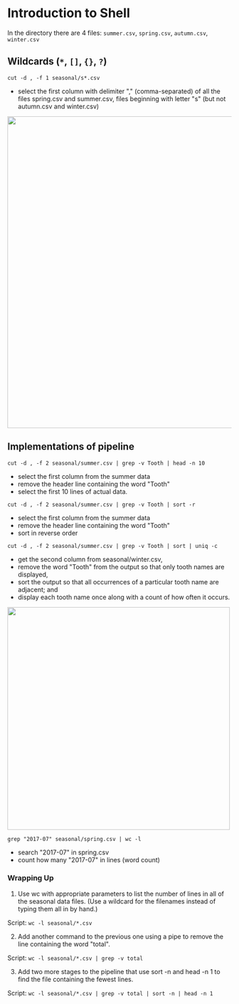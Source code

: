 # Introduction to Shell

In the directory there are 4 files: `summer.csv`, `spring.csv`, `autumn.csv`, `winter.csv`

## Wildcards (`*`, `[]`, `{}`, `?`)

`cut -d , -f 1 seasonal/s*.csv`

* select the first column with delimiter "," (comma-separated) of all the files spring.csv and summer.csv, files beginning with letter "s" (but not autumn.csv and winter.csv)

<div>
<img src="https://user-images.githubusercontent.com/51282928/82152501-d46cd600-988b-11ea-8a31-ba3884d53957.png" width="700"/>
</div>

## Implementations of pipeline

`cut -d , -f 2 seasonal/summer.csv | grep -v Tooth | head -n 10`

* select the first column from the summer data
* remove the header line containing the word "Tooth"
* select the first 10 lines of actual data.

`cut -d , -f 2 seasonal/summer.csv | grep -v Tooth | sort -r`

* select the first column from the summer data
* remove the header line containing the word "Tooth"
* sort in reverse order

`cut -d , -f 2 seasonal/summer.csv | grep -v Tooth | sort | uniq -c`

* get the second column from seasonal/winter.csv,
* remove the word "Tooth" from the output so that only tooth names are displayed,
* sort the output so that all occurrences of a particular tooth name are adjacent; and
* display each tooth name once along with a count of how often it occurs.

<div>
<img src="https://user-images.githubusercontent.com/51282928/82152536-17c74480-988c-11ea-8c2a-cad98c85ddd5.png" width="500"/>
</div>

`grep "2017-07" seasonal/spring.csv | wc -l`

* search "2017-07" in spring.csv
* count how many "2017-07" in lines (word count)

### Wrapping Up

1. Use wc with appropriate parameters to list the number of lines in all of the seasonal data files. (Use a wildcard for the filenames instead of typing them all in by hand.)

Script: `wc -l seasonal/*.csv`

2. Add another command to the previous one using a pipe to remove the line containing the word "total".

Script: `wc -l seasonal/*.csv | grep -v total`

3. Add two more stages to the pipeline that use sort -n and head -n 1 to find the file containing the fewest lines.

Script: `wc -l seasonal/*.csv | grep -v total | sort -n | head -n 1`
